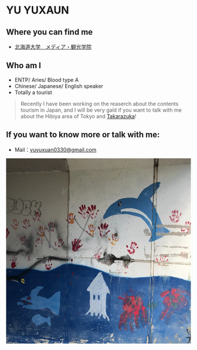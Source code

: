 # YU YUXAUN # 

## Where you can find me
- [北海道大学　メディア・観光学院](https://www.imc.hokudai.ac.jp)

## Who am I
- ENTP/ Aries/ Blood type A
- Chinese/ Japanese/ English speaker
- Totally a tourist

>Recently I have been working on the reaserch about the contents tourism in Japan, and I will be very gald if you want to talk with me about the Hibiya area of Tokyo and [Takarazuka](https://kageki.hankyu.co.jp/)!

## If you want to know more or talk with me:
- Mail：yuyuxuan0330@gmail.com


![alt 属性文本](IMG_7995_700x700.jpeg "照片")

